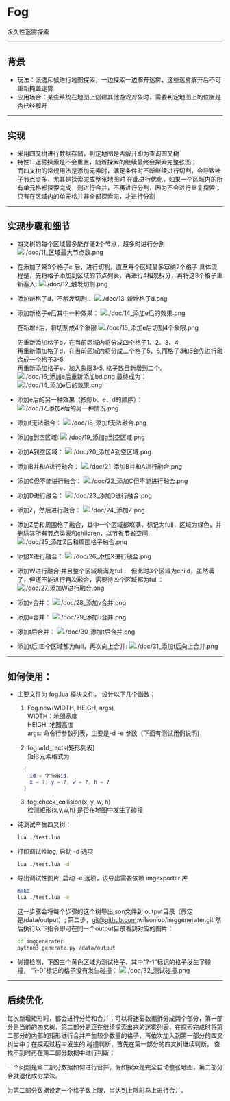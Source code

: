# Fog
永久性迷雾探索

---
## 背景
* 玩法：派遣斥候进行地图探索，一边探索一边解开迷雾，这些迷雾解开后不可重新掩盖迷雾
* 应用场合：某些系统在地图上创建其他游戏对象时，需要判定地图上的位置是否已经解开

---
## 实现
* 采用四叉树进行数据存储，判定地图是否解开即为查询四叉树
* 特性1. 迷雾探索是不会重置，随着探索的继续最终会探索完整张图；  
    而四叉树的常规用法是添加元素时，满足条件时不断继续进行切割，会导致叶子节点变多，尤其是探索完成整张地图时
    在此进行优化，如果一个区域内的所有单元格都探索完成，则进行合并，不再进行分割，因为不会进行重复探索；只有在区域内的单元格并非全部探索完，才进行分割
    
---    
## 实现步骤和细节
* 四叉树的每个区域最多能存储2个节点，超多时进行分割
  ![./doc/11_区域最大节点数.png](./doc/11_区域最大节点数.png)

* 在添加了第3个格子c 后，进行切割，直至每个区域最多容纳2个格子
  具体流程是，先将格子添加到区域的节点列表，再进行4相现拆分，再将这3个格子重新塞入:
  ![./doc/12_触发切割.png](./doc/12_触发切割.png)

* 添加新格子d，不触发切割：
  ![./doc/13_新增格子d.png](./doc/13_新增格子d.png) 

* 添加新格子e后其中一种效果：
  ![./doc/14_添加e后的效果.png](./doc/14_添加e后的效果.png)

  在新增e后，将切割成4个象限
  ![./doc/15_添加e后切割4个象限.png](./doc/15_添加e后切割4个象限.png)

  先重新添加格子b，在当前区域内将分成四个格子1、2、3、4  
  再重新添加格子d，在当前区域内将分成二个格子5、6,而格子3和5会先进行融合成一个格子3-5  
  再重新添加格子e，加入象限3-5, 格子数目新增到二个。
  ![./doc/16_添加e后重新添加bd.png](./doc/16_添加e后重新添加bd.png)
  最终成为：
  ![./doc/14_添加e后的效果.png](./doc/14_添加e后的效果.png)

* 添加e后的另一种效果（按照b、e、d的顺序）：
  ![./doc/17_添加e后的另一种情况.png](./doc/17_添加e后的另一种情况.png)

* 添加f无法融合：
  ![./doc/18_添加f无法融合.png](./doc/18_添加f无法融合.png)

* 添加g到空区域:
  ![./doc/19_添加g到空区域.png](./doc/19_添加g到空区域.png)

* 添加A到空区域：
  ![./doc/20_添加A到空区域.png](./doc/20_添加A到空区域.png)

* 添加B并和A进行融合：
  ![./doc/21_添加B并和A进行融合.png](./doc/21_添加B并和A进行融合.png)

* 添加C但不能进行融合：
  ![./doc/22_添加C但不能进行融合.png](./doc/22_添加C但不能进行融合.png)

* 添加D进行融合：
  ![./doc/23_添加D进行融合.png](./doc/23_添加D进行融合.png)

* 添加Z，然后进行融合：
  ![./doc/24_添加Z.png](./doc/24_添加Z.png)

* 添加Z后和周围格子融合，其中一个区域都填满，标记为full，区域为绿色，并删除其所有节点类表和children，以节省节省空间：
  ![./doc/25_添加Z后和周围格子融合.png](./doc/25_添加Z后和周围格子融合.png)

* 添加X进行融合：
  ![./doc/26_添加X进行融合.png](./doc/26_添加X进行融合.png)

* 添加W进行融合,并且整个区域填满为full， 但此时3个区域为child，虽然满了，但还不能进行再次融合，需要待四个区域都为full：
  ![./doc/27_添加W进行融合.png](./doc/27_添加W进行融合.png)

* 添加v合并：
  ![./doc/28_添加v合并.png](./doc/28_添加v合并.png)

* 添加u合并：
  ![./doc/29_添加u合并.png](./doc/29_添加u合并.png)

* 添加t后合并：
  ![./doc/30_添加t后合并.png](./doc/30_添加t后合并.png)

* 添加t后,四个区域都为full，再次向上合并:
  ![./doc/31_添加t后向上合并.png](./doc/31_添加t后向上合并.png)

---
## 如何使用：
* 主要文件为 fog.lua 模块文件， 设计以下几个函数：
  1. Fog.new(WIDTH, HEIGH, args)  
    WIDTH：地图宽度  
    HEIGH: 地图高度  
    args: 命令行参数列表，主要是-d -e 参数（下面有测试用例说明)  

  2. fog:add_rects(矩形列表)  
    矩形元素格式为  
    ```lua
      {
        id = 字符串id,  
        x = ?, y = ?, w = ?, h = ?  
      }
    ``` 
  3. fog:check_collision(x, y, w, h)  
    检测矩形(x,y,w,h) 是否在地图中发生了碰撞

* 纯测试产生四叉树：
  ```sh
  lua ./test.lua
  ```

* 打印调试性log, 启动 -d 选项
  ```sh
  lua ./test.lua -d
  ```

* 导出调试性图片, 启动 -e 选项，该导出需要依赖 imgexporter 库
  ```sh
  make
  lua ./test.lua -e
  ```
  这一步骤会将每个步骤的这个树导出json文件到 output目录（假定是/data/output）;
  第二步，git@github.com:wilsonloo/imggenerater.git
  然后执行以下指令即可在同一个output目录看到对应的图片：
  ```sh
  cd imggenerater
  python3 generate.py /data/output
  ```

* 碰撞检测，下图三个黄色区域为测试格子，其中"?-1"标记的格子发生了碰撞， “?-0”标记的格子没有发生碰撞：
  ![./doc/32_测试碰撞.png](./doc/32_测试碰撞.png)

---
## 后续优化
  每次新增矩形时，都会进行分给和合并；可以将迷雾数据拆分成两个部分，第一部分是当前的四叉树，第二部分是正在继续探索出来的迷雾列表，在探索完成时将第二部分的内部的矩形进行合并产生较少数量的格子，再依次加入到第一部分的四叉树当中；在探索过程中发生的 碰撞判断，首先在第一部分的四叉树继续判断， 查找不到时再在第二部分数据中进行判断；  

  一个问题是第二部分数据如何进行合并，假如探索是完全自动整张地图，第二部分会就退化成穷举法。  
  
  为第二部分数据设定一个格子数上限，当达到上限时马上进行合并。